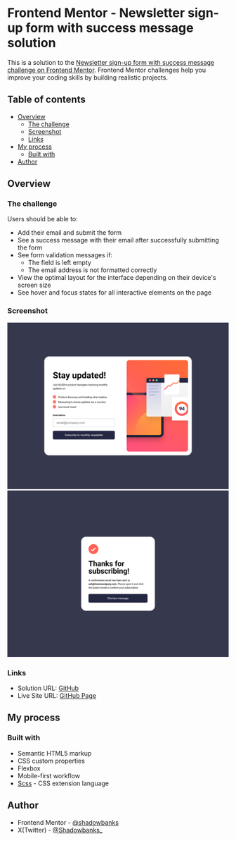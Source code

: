 # Frontend Mentor - Newsletter sign-up form with success message solution

This is a solution to the [Newsletter sign-up form with success message challenge on Frontend Mentor](https://www.frontendmentor.io/challenges/newsletter-signup-form-with-success-message-3FC1AZbNrv). Frontend Mentor challenges help you improve your coding skills by building realistic projects.

## Table of contents

- [Overview](#overview)
  - [The challenge](#the-challenge)
  - [Screenshot](#screenshot)
  - [Links](#links)
- [My process](#my-process)
  - [Built with](#built-with)
- [Author](#author)

## Overview

### The challenge

Users should be able to:

- Add their email and submit the form
- See a success message with their email after successfully submitting the form
- See form validation messages if:
  - The field is left empty
  - The email address is not formatted correctly
- View the optimal layout for the interface depending on their device's screen size
- See hover and focus states for all interactive elements on the page

### Screenshot

![](./design/desktop_newsletter_signup__.png)
![](./design/desktop_newsletter_signup_success.png)

### Links

- Solution URL: [GitHub](https://github.com/shadowbanks-frontendmaster-challenges/newsletter_signup)
- Live Site URL: [GitHub Page](https://shadowbanks-frontendmaster-challenges.github.io/newsletter_signup/)

## My process

### Built with

- Semantic HTML5 markup
- CSS custom properties
- Flexbox
- Mobile-first workflow
- [Scss](https://sass-lang.com/guide/#modules) - CSS extension language

## Author

- Frontend Mentor - [@shadowbanks](https://www.frontendmentor.io/profile/shadowbanks)
- X(Twitter) - [@Shadowbanks\_](https://x.com/Shadowbanks_)
